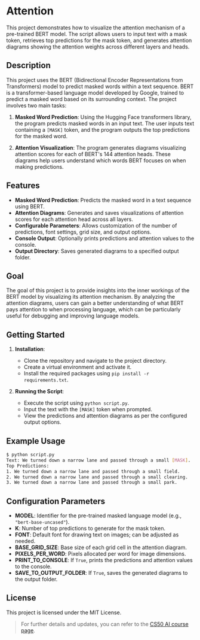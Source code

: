 # Attention

This project demonstrates how to visualize the attention mechanism of a pre-trained BERT model. The script allows users to input text with a mask token, retrieves top predictions for the mask token, and generates attention diagrams showing the attention weights across different layers and heads.

## Description

This project uses the BERT (Bidirectional Encoder Representations from Transformers) model to predict masked words within a text sequence. BERT is a transformer-based language model developed by Google, trained to predict a masked word based on its surrounding context. The project involves two main tasks:

1. **Masked Word Prediction**: Using the Hugging Face transformers library, the program predicts masked words in an input text. The user inputs text containing a `[MASK]` token, and the program outputs the top predictions for the masked word.

2. **Attention Visualization**: The program generates diagrams visualizing attention scores for each of BERT's 144 attention heads. These diagrams help users understand which words BERT focuses on when making predictions.

## Features

- **Masked Word Prediction**: Predicts the masked word in a text sequence using BERT.
- **Attention Diagrams**: Generates and saves visualizations of attention scores for each attention head across all layers.
- **Configurable Parameters**: Allows customization of the number of predictions, font settings, grid size, and output options.
- **Console Output**: Optionally prints predictions and attention values to the console.
- **Output Directory**: Saves generated diagrams to a specified output folder.

## Goal

The goal of this project is to provide insights into the inner workings of the BERT model by visualizing its attention mechanism. By analyzing the attention diagrams, users can gain a better understanding of what BERT pays attention to when processing language, which can be particularly useful for debugging and improving language models.

## Getting Started

1. **Installation**:
   - Clone the repository and navigate to the project directory.
   - Create a virtual environment and activate it.
   - Install the required packages using `pip install -r requirements.txt`.

2. **Running the Script**:
   - Execute the script using `python script.py`.
   - Input the text with the `[MASK]` token when prompted.
   - View the predictions and attention diagrams as per the configured output options.

## Example Usage

```bash
$ python script.py
Text: We turned down a narrow lane and passed through a small [MASK].
Top Predictions:
1. We turned down a narrow lane and passed through a small field.
2. We turned down a narrow lane and passed through a small clearing.
3. We turned down a narrow lane and passed through a small park.
```

## Configuration Parameters

- **MODEL**: Identifier for the pre-trained masked language model (e.g., `"bert-base-uncased"`).
- **K**: Number of top predictions to generate for the mask token.
- **FONT**: Default font for drawing text on images; can be adjusted as needed.
- **BASE_GRID_SIZE**: Base size of each grid cell in the attention diagram.
- **PIXELS_PER_WORD**: Pixels allocated per word for image dimensions.
- **PRINT_TO_CONSOLE**: If `True`, prints the predictions and attention values to the console.
- **SAVE_TO_OUTPUT_FOLDER**: If `True`, saves the generated diagrams to the output folder.

## License

This project is licensed under the MIT License.

> For further details and updates, you can refer to the [CS50 AI course page](https://cs50.harvard.edu/ai/2024/projects/6/attention/).
